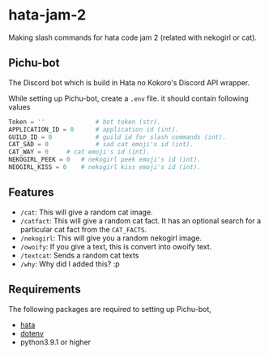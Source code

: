 # hata-jam-2
Making slash commands for hata code jam 2 (related with nekogirl or cat).


## Pichu-bot
The Discord bot which is build in Hata no Kokoro's Discord API wrapper.

While setting up Pichu-bot, create a `.env` file. it should contain following values
```py
Token = ''              # bot token (str).
APPLICATION_ID = 0      # application id (int).
GUILD_ID = 0            # guild id for slash commands (int).
CAT_SAD = 0             # sad cat emoji's id (int).
CAT_WAY = 0		# cat emoji's id (int).
NEKOGIRL_PEEK = 0	# nekogirl peek emoji's id (int).
NEOGIRL_KISS = 0	# nekogirl kiss emoji's id (int). 
```


## Features
- `/cat`: This will give a random cat image.
- `/catfact`: This will give a random cat fact. It has an optional search for a particular cat fact from the `CAT_FACTS`.
- `/nekogirl`: This will give you a random nekogirl image.
- `/owoify`: If you give a text, this is convert into owoify text.
- `/textcat`: Sends a random cat texts
- `/why`: Why did I added this? :p


## Requirements
The following packages are required to setting up Pichu-bot,
- [hata](https://www.github.com/HuyaneMatsu/hata)
- [dotenv](https://pypi.org/project/python-dotenv/)
- python3.9.1 or higher
